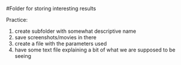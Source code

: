 #Folder for storing interesting results

Practice:

1. create subfolder with somewhat descriptive name
1. save screenshots/movies in there
1. create a file with the parameters used
1. have some text file explaining a bit of what we are supposed to be seeing